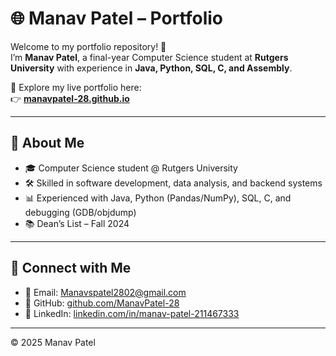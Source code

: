 # 🌐 Manav Patel – Portfolio

Welcome to my portfolio repository! 👋  
I’m **Manav Patel**, a final-year Computer Science student at **Rutgers University** with experience in **Java, Python, SQL, C, and Assembly**.  

📌 Explore my live portfolio here:  
👉 **[manavpatel-28.github.io](https://manavpatel-28.github.io/)**  

---

## 📄 About Me
- 🎓 Computer Science student @ Rutgers University  
- 🛠 Skilled in software development, data analysis, and backend systems  
- 📊 Experienced with Java, Python (Pandas/NumPy), SQL, C, and debugging (GDB/objdump)  
- 📚 Dean’s List – Fall 2024  

---

## 🔗 Connect with Me
- 📧 Email: [Manavspatel2802@gmail.com](mailto:Manavspatel2802@gmail.com)  
- 🐙 GitHub: [github.com/ManavPatel-28](https://github.com/ManavPatel-28)  
- 🔗 LinkedIn: [linkedin.com/in/manav-patel-211467333](https://www.linkedin.com/in/manav-patel-211467333)  

---

© 2025 Manav Patel  
